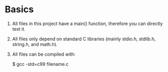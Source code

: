 Basics
=========

1. All files in this project have a main() function, therefore you can directly test it.
2. All files only depend on standard C libraries (mainly stdio.h, stdlib.h, string.h, and math.h).
3. All files can be compiled with: 
	
	$ gcc -std=c99 filename.c
